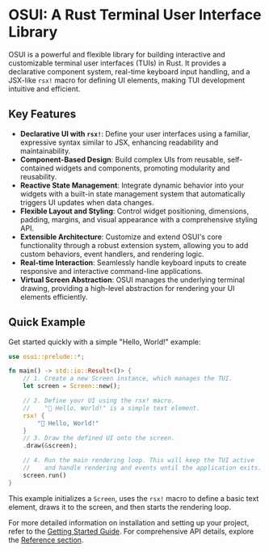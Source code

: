 # OSUI: A Rust Terminal User Interface Library

OSUI is a powerful and flexible library for building interactive and customizable terminal user interfaces (TUIs) in Rust. It provides a declarative component system, real-time keyboard input handling, and a JSX-like `rsx!` macro for defining UI elements, making TUI development intuitive and efficient.

## Key Features

*   **Declarative UI with `rsx!`**: Define your user interfaces using a familiar, expressive syntax similar to JSX, enhancing readability and maintainability.
*   **Component-Based Design**: Build complex UIs from reusable, self-contained widgets and components, promoting modularity and reusability.
*   **Reactive State Management**: Integrate dynamic behavior into your widgets with a built-in state management system that automatically triggers UI updates when data changes.
*   **Flexible Layout and Styling**: Control widget positioning, dimensions, padding, margins, and visual appearance with a comprehensive styling API.
*   **Extensible Architecture**: Customize and extend OSUI's core functionality through a robust extension system, allowing you to add custom behaviors, event handlers, and rendering logic.
*   **Real-time Interaction**: Seamlessly handle keyboard inputs to create responsive and interactive command-line applications.
*   **Virtual Screen Abstraction**: OSUI manages the underlying terminal drawing, providing a high-level abstraction for rendering your UI elements efficiently.

## Quick Example

Get started quickly with a simple "Hello, World!" example:

```rust
use osui::prelude::*;

fn main() -> std::io::Result<()> {
    // 1. Create a new Screen instance, which manages the TUI.
    let screen = Screen::new();

    // 2. Define your UI using the rsx! macro.
    //    "👋 Hello, World!" is a simple text element.
    rsx! {
        "👋 Hello, World!"
    }
    // 3. Draw the defined UI onto the screen.
    .draw(&screen);

    // 4. Run the main rendering loop. This will keep the TUI active
    //    and handle rendering and events until the application exits.
    screen.run()
}
```

This example initializes a `Screen`, uses the `rsx!` macro to define a basic text element, draws it to the screen, and then starts the rendering loop.

For more detailed information on installation and setting up your project, refer to the [Getting Started Guide](../intro/getting-started.md). For comprehensive API details, explore the [Reference section](../reference/index.md).
